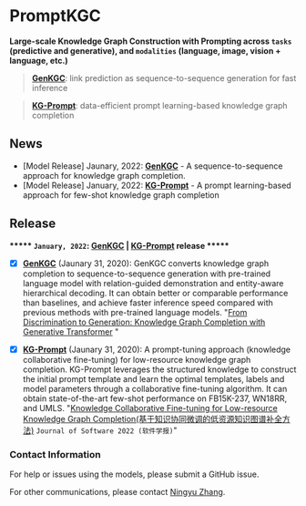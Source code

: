 # PromptKGC

**Large-scale Knowledge Graph Construction with Prompting across ```tasks``` (predictive and generative), and ```modalities``` (language, image, vision + language, etc.)**

<!--## Large-scale Knowledge Graph Construction with Prompting Across Tasks and Modalities-->

> [**GenKGC**](https://github.com/zjunlp/PromptKGC/tree/main/GenKGC):  link prediction as sequence-to-sequence generation for fast inference

> [**KG-Prompt**](https://github.com/zjunlp/PromptKGC/tree/main/KGPrompt): data-efficient prompt learning-based knowledge graph completion


## News
- [Model Release] Jaunary, 2022: [**GenKGC**](https://github.com/zjunlp/PromptKGC/tree/main/GenKGC) - A sequence-to-sequence approach for knowledge graph completion.
- [Model Release] January, 2022: [**KG-Prompt**](https://github.com/zjunlp/PromptKGC/tree/main/KGPrompt) - A prompt learning-based approach for few-shot knowledge graph completion


## Release

**\*\*\*\*\* ```January, 2022```: [GenKGC](https://github.com/zjunlp/PromptKGC/tree/main/GenKGC) | [KG-Prompt](https://github.com/zjunlp/PromptKGC/tree/main/KGPrompt) release \*\*\*\*\***

- [x] [**GenKGC**](https://github.com/zjunlp/PromptKGC/tree/main/GenKGC) (Jaunary 31, 2020): GenKGC converts knowledge graph completion to sequence-to-sequence generation with pre-trained language model with relation-guided demonstration and entity-aware hierarchical decoding. It can obtain better or comparable performance than baselines, and achieve faster inference speed compared with previous methods with pre-trained language models. "[From Discrimination to Generation: Knowledge Graph Completion with Generative Transformer](https://arxiv.org/pdf/2202.02113.pdf) "
- [x] [**KG-Prompt**](https://github.com/zjunlp/PromptKGC/tree/main/KGPrompt) (Jaunary 31, 2020): A prompt-tuning approach (knowledge collaborative fine-tuning) for low-resource knowledge graph completion. KG-Prompt leverages the structured knowledge to construct the initial prompt template and learn the optimal templates, labels and model parameters through a collaborative fine-tuning algorithm.  It can obtain state-of-the-art few-shot performance on FB15K-237, WN18RR, and UMLS. "[Knowledge Collaborative Fine-tuning for Low-resource Knowledge Graph Completion(基于知识协同微调的低资源知识图谱补全方法)](http://jos.org.cn/jos/article/abstract/6628?st=search) ```Journal of Software 2022 (软件学报)```"




### Contact Information

For help or issues using the models, please submit a GitHub issue.

For other communications, please contact [Ningyu Zhang](https://person.zju.edu.cn/en/ningyu/).
